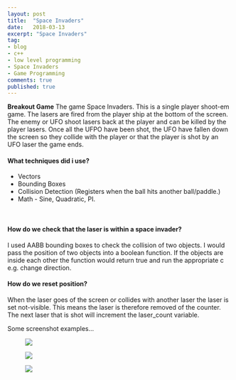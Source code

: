 ```yaml
---
layout: post
title:  "Space Invaders"
date:   2018-03-13
excerpt: "Space Invaders"
tag:
- blog
- c++
- low level programming
- Space Invaders
- Game Programming
comments: true
published: true
---
```

**Breakout Game** The game Space Invaders. This is a single player shoot-em game. The lasers are fired from the player ship at the bottom of the screen. The enemy or UFO shoot lasers back at the player and can be killed by the player lasers. Once all the UFPO have been shot, the UFO have fallen down the screen so they collide with the player or that the player is shot by an UFO laser the game ends.<br/>


#### What techniques did i use?
- Vectors
- Bounding Boxes 
- Collision Detection (Registers when the ball hits another ball/paddle.)
- Math - Sine, Quadratic, PI.
<br/>


#### How do we check that the laser is within a space invader?
I used AABB bounding boxes to check the collision of two objects. I would pass the position of two objects into a boolean function. If the objects are inside each other the function would return true and run the appropriate c e.g. change direction.


#### How do we reset position?
When the laser goes of the screen or collides with another laser the laser is set not-visible. This means the laser is therefore removed of the counter. The next laser that is shot will increment the laser_count variable.

Some screenshot examples...
<figure>
<a><img src="https://raw.githubusercontent.com/jack-king1/jack-king1.github.io/master/assets/SpaceInvaders_Mainmenu.PNG?token=AexHW2f2cFAZIM4Nop4_hJdbnGZyRnCgks5asVDXwA%3D%3D"></a>
</figure>

<figure>
<a><img src="https://raw.githubusercontent.com/jack-king1/jack-king1.github.io/master/assets/SpaceInvaders_GamePlay.PNG?token=AexHW5LXpLewaEgtDt7GW9I_471kCkaWks5asVG7wA%3D%3D"></a>
</figure>

<figure>
<a><img src="https://raw.githubusercontent.com/jack-king1/jack-king1.github.io/master/assets/SpaceInvaders_LoseState.PNG?token=AexHW0oqrAyHwGHGh-fswVB_92PYsJ5iks5asVDpwA%3D%3D"></a>
</figure>
